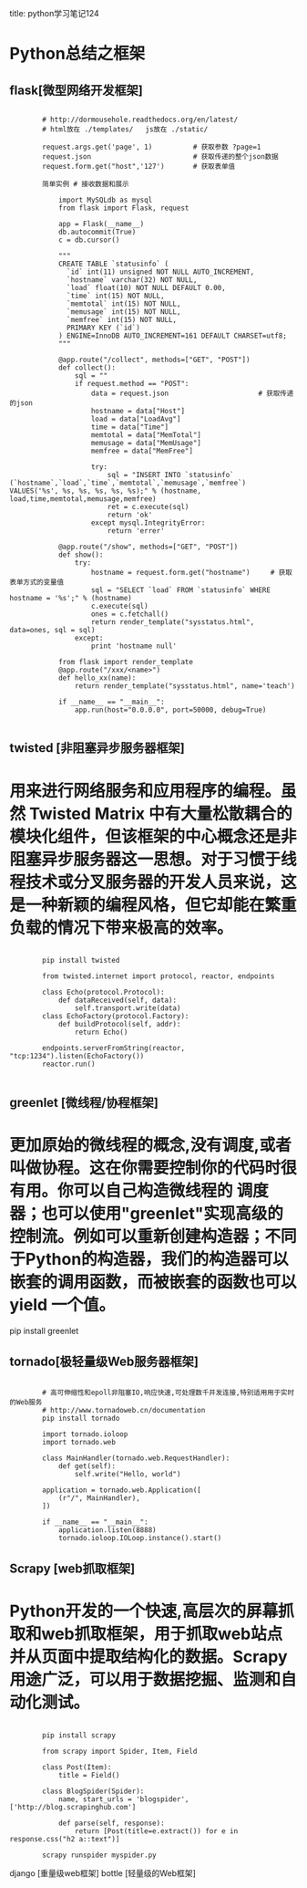 title: python学习笔记124 

#  Python总结之框架 
##  flask[微型网络开发框架] 
```

		# http://dormousehole.readthedocs.org/en/latest/
		# html放在 ./templates/   js放在 ./static/
		
		request.args.get('page', 1)          # 获取参数 ?page=1
		request.json                         # 获取传递的整个json数据
		request.form.get("host",'127')       # 获取表单值
			
		简单实例 # 接收数据和展示

			import MySQLdb as mysql
			from flask import Flask, request

			app = Flask(__name__)
			db.autocommit(True)
			c = db.cursor()

			"""
			CREATE TABLE `statusinfo` (
			  `id` int(11) unsigned NOT NULL AUTO_INCREMENT,
			  `hostname` varchar(32) NOT NULL,
			  `load` float(10) NOT NULL DEFAULT 0.00,
			  `time` int(15) NOT NULL,
			  `memtotal` int(15) NOT NULL,
			  `memusage` int(15) NOT NULL,
			  `memfree` int(15) NOT NULL,
			  PRIMARY KEY (`id`)
			) ENGINE=InnoDB AUTO_INCREMENT=161 DEFAULT CHARSET=utf8;
			"""

			@app.route("/collect", methods=["GET", "POST"])
			def collect():
				sql = ""
				if request.method == "POST":
					data = request.json                      # 获取传递的json
					hostname = data["Host"]
					load = data["LoadAvg"]
					time = data["Time"]
					memtotal = data["MemTotal"]
					memusage = data["MemUsage"]
					memfree = data["MemFree"]
					
					try:
						sql = "INSERT INTO `statusinfo` (`hostname`,`load`,`time`,`memtotal`,`memusage`,`memfree`) VALUES('%s', %s, %s, %s, %s, %s);" % (hostname, load,time,memtotal,memusage,memfree)
						ret = c.execute(sql)
						return 'ok'
					except mysql.IntegrityError:
						return 'errer'

			@app.route("/show", methods=["GET", "POST"])
			def show():
				try:
					hostname = request.form.get("hostname")     # 获取表单方式的变量值
					sql = "SELECT `load` FROM `statusinfo` WHERE hostname = '%s';" % (hostname)
					c.execute(sql)
					ones = c.fetchall()
					return render_template("sysstatus.html", data=ones, sql = sql)
				except:
					print 'hostname null'

			from flask import render_template
			@app.route("/xxx/<name>")
			def hello_xx(name):
				return render_template("sysstatus.html", name='teach')

			if __name__ == "__main__":
				app.run(host="0.0.0.0", port=50000, debug=True)


```
##  twisted [非阻塞异步服务器框架] 
# 用来进行网络服务和应用程序的编程。虽然 Twisted Matrix 中有大量松散耦合的模块化组件，但该框架的中心概念还是非阻塞异步服务器这一思想。对于习惯于线程技术或分叉服务器的开发人员来说，这是一种新颖的编程风格，但它却能在繁重负载的情况下带来极高的效率。
```

		pip install twisted
		
		from twisted.internet import protocol, reactor, endpoints

		class Echo(protocol.Protocol):
			def dataReceived(self, data):
				self.transport.write(data)
		class EchoFactory(protocol.Factory):
			def buildProtocol(self, addr):
				return Echo()

		endpoints.serverFromString(reactor, "tcp:1234").listen(EchoFactory())
		reactor.run()


```
##  greenlet [微线程/协程框架] 
# 更加原始的微线程的概念,没有调度,或者叫做协程。这在你需要控制你的代码时很有用。你可以自己构造微线程的 调度器；也可以使用"greenlet"实现高级的控制流。例如可以重新创建构造器；不同于Python的构造器，我们的构造器可以嵌套的调用函数，而被嵌套的函数也可以 yield 一个值。
pip install greenlet

##  tornado[极轻量级Web服务器框架] 
```

		# 高可伸缩性和epoll非阻塞IO,响应快速,可处理数千并发连接,特别适用用于实时的Web服务
		# http://www.tornadoweb.cn/documentation
		pip install tornado
		
		import tornado.ioloop
		import tornado.web

		class MainHandler(tornado.web.RequestHandler):
			def get(self):
				self.write("Hello, world")

		application = tornado.web.Application([
			(r"/", MainHandler),
		])

		if __name__ == "__main__":
			application.listen(8888)
			tornado.ioloop.IOLoop.instance().start()

```
##  Scrapy [web抓取框架] 
# Python开发的一个快速,高层次的屏幕抓取和web抓取框架，用于抓取web站点并从页面中提取结构化的数据。Scrapy用途广泛，可以用于数据挖掘、监测和自动化测试。
```

		pip install scrapy
		
		from scrapy import Spider, Item, Field

		class Post(Item):
			title = Field()

		class BlogSpider(Spider):
			name, start_urls = 'blogspider', ['http://blog.scrapinghub.com']

			def parse(self, response):
				return [Post(title=e.extract()) for e in response.css("h2 a::text")]
				
		scrapy runspider myspider.py

```
django   [重量级web框架]
bottle   [轻量级的Web框架]

